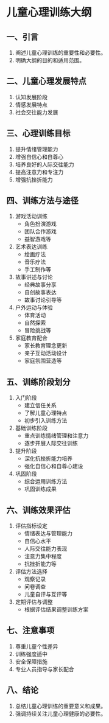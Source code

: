 # 儿童心理训练大纲

## 一、引言
1. 阐述儿童心理训练的重要性和必要性。
2. 明确大纲的目的和适用范围。

## 二、儿童心理发展特点
1. 认知发展阶段
2. 情感发展特点
3. 社会交往能力发展

## 三、心理训练目标
1. 提升情绪管理能力
2. 增强自信心和自尊心
3. 培养良好的人际交往能力
4. 提高注意力和专注力
5. 增强抗挫折能力

## 四、训练方法与途径
1. 游戏活动训练
    - 角色扮演游戏
    - 团队合作游戏
    - 益智游戏等
2. 艺术表达训练
    - 绘画疗法
    - 音乐疗法
    - 手工制作等
3. 故事讲述与讨论
    - 经典故事分享
    - 自创故事表达
    - 故事讨论引导等
4. 户外运动与体验
    - 体育活动
    - 自然探索
    - 冒险挑战等
5. 家庭教育配合
    - 家长教育理念更新
    - 亲子互动活动设计
    - 家庭氛围营造等

## 五、训练阶段划分
1. 入门阶段
    - 建立信任关系
    - 了解儿童心理特点
    - 初步引入训练方法
2. 基础训练阶段
    - 重点训练情绪管理和注意力
    - 逐步开展人际交往训练
3. 提升阶段
    - 深化抗挫折能力培养
    - 强化自信心和自尊心建设
4. 巩固阶段
    - 综合运用训练方法
    - 巩固训练成果

## 六、训练效果评估
1. 评估指标设定
    - 情绪表达与管理能力
    - 自信心水平
    - 人际交往能力表现
    - 注意力集中程度
    - 抗挫折能力等
2. 评估方法选择
    - 观察记录
    - 问卷调查
    - 儿童自评与互评等
3. 定期评估与调整
    - 根据评估结果调整训练方案

## 七、注意事项
1. 尊重儿童个性差异
2. 训练强度适中
3. 安全保障措施
4. 专业人员指导与家长配合

## 八、结论
1. 总结儿童心理训练的重要意义和成果。
2. 强调持续关注儿童心理健康的必要性。
